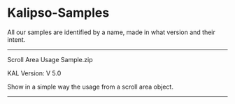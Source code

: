 # Kalipso-Samples
All our samples are identified by a name, made in what version and their intent.

***************************************************************
Scroll Area Usage Sample.zip

KAL Version: V 5.0

Show in a simple way the usage from a scroll area object.

***************************************************************

